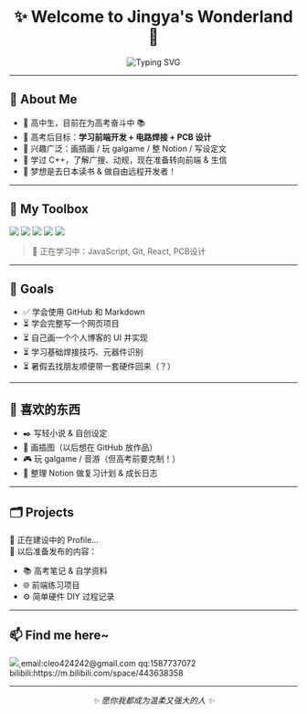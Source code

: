 <h1 align="center">✨ Welcome to Jingya's Wonderland 🍡</h1>
<p align="center">
  <img src="https://readme-typing-svg.demolab.com?font=Fira+Code&size=20&pause=1000&center=true&vCenter=true&multiline=true&width=435&lines=Hi+there~+I'm+Mochi!;生信少女预备队员.;未来的硬件&前端探索者♥" alt="Typing SVG" />
</p>

---

## 🌸 About Me

- 🏫 高中生，目前在为高考奋斗中 📚
- 🎯 高考后目标：**学习前端开发 + 电路焊接 + PCB 设计**
- 💖 兴趣广泛：画插画 / 玩 galgame / 整 Notion / 写设定文
- 🧠 学过 C++，了解广搜、动规，现在准备转向前端 & 生信
- 🛫 梦想是去日本读书 & 做自由远程开发者！

---

## 💼 My Toolbox

<p align="left">
  <img src="https://img.shields.io/badge/HTML-E34F26?style=flat-square&logo=html5&logoColor=white" />
  <img src="https://img.shields.io/badge/CSS-1572B6?style=flat-square&logo=css3&logoColor=white" />
  <img src="https://img.shields.io/badge/C++-00599C?style=flat-square&logo=c%2B%2B&logoColor=white" />
  <img src="https://img.shields.io/badge/Notion-000000?style=flat-square&logo=notion&logoColor=white" />
  <img src="https://img.shields.io/badge/Markdown-000000?style=flat-square&logo=markdown&logoColor=white" />
</p>

> 🧩 正在学习中：JavaScript, Git, React, PCB设计

---

## 🎯 Goals

- ✅ 学会使用 GitHub 和 Markdown
- ⏳ 学会完整写一个网页项目
- ⏳ 自己画一个个人博客的 UI 并实现
- ⏳ 学习基础焊接技巧、元器件识别
- ⏳ 暑假去找朋友顺便带一套硬件回来（？）

---

## 🎵 喜欢的东西

- ✒️ 写轻小说 & 自创设定
- 🎨 画插图（以后想在 GitHub 放作品）
- 🎮 玩 galgame / 音游（但高考前要克制！）
- 📱 整理 Notion 做复习计划 & 成长日志

---

## 🗂️ Projects

🚧 正在建设中的 Profile...  
📝 以后准备发布的内容：

- 📚 高考笔记 & 自学资料
- 🌐 前端练习项目
- ⚙️ 简单硬件 DIY 过程记录

---

## 📫 Find me here~

<p>
  <a href="https://github.com/211">
    <img src="https://img.shields.io/badge/GitHub-181717?style=flat-square&logo=github&logoColor=white" />
  </a>
     email:cleo424242@gmail.com
     qq:1587737072
     bilibili:https://m.bilibili.com/space/443638358
</p>

---

<p align="center"><i>✨ 愿你我都成为温柔又强大的人 ✨</i></p>
